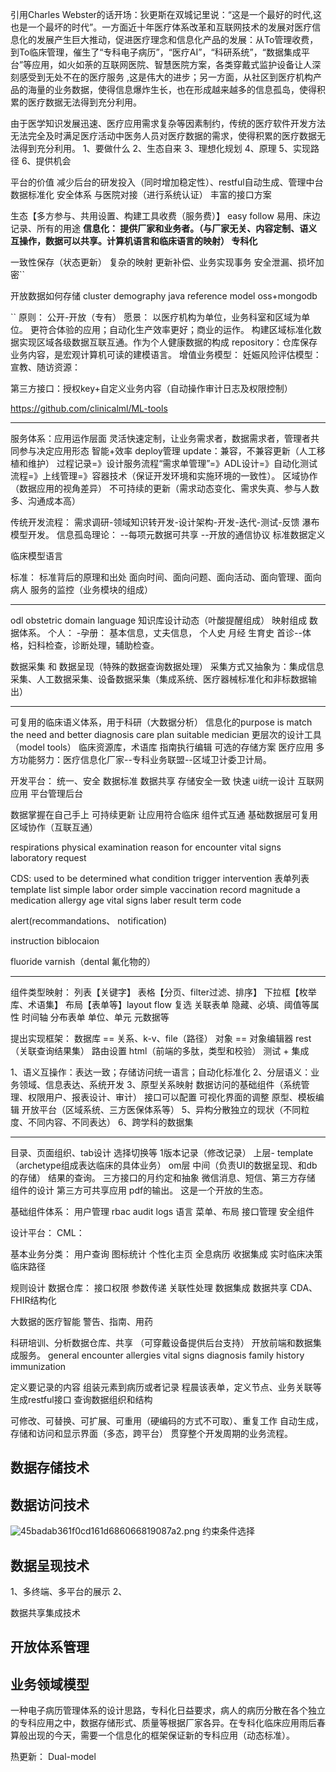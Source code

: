 引用Charles Webster的话开场：狄更斯在双城记里说：“这是一个最好的时代,这也是一个最坏的时代”。一方面近十年医疗体系改革和互联网技术的发展对医疗信息化的发展产生巨大推动，促进医疗理念和信息化产品的发展：从To管理收费，到To临床管理，催生了“专科电子病历”，“医疗AI”，“科研系统”，“数据集成平台”等应用，如火如荼的互联网医院、智慧医院方案，各类穿戴式监护设备让人深刻感受到无处不在的医疗服务 ,这是伟大的进步；另一方面，从社区到医疗机构产品的海量的业务数据，使得信息爆炸生长，也在形成越来越多的信息孤岛，使得积累的医疗数据无法得到充分利用。

由于医学知识发展迅速、医疗应用需求复杂等因素制约，传统的医疗软件开发方法无法完全及时满足医疗活动中医务人员对医疗数据的需求，使得积累的医疗数据无法得到充分利用。
1、要做什么
2、生态自来
3、理想化规划
4、原理
5、实现路径
6、提供机会

平台的价值
减少后台的研发投入（同时增加稳定性）、restful自动生成、管理中台
数据标准化
安全体系
与医院对接（进行系统认证）
丰富的接口方案

生态【多方参与、共用设置、构建工具收费（服务费）】
easy follow 易用、床边记录、所有的用途
**信息化： 提供厂家和业务者。（与厂家无关、内容定制、语义互操作，数据可以共享。计算机语言和临床语言的映射）
专科化**

一致性保存（状态更新）
复杂的映射 更新补偿、业务实现事务
安全泄漏、损坏加密``

开放数据如何存储
cluster
demography
java reference model
oss+mongodb

``
原则： 公开-开放（专有）
愿景： 
以医疗机构为单位，业务科室和区域为单位。
更符合体验的应用；自动化生产效率更好；商业的运作。
构建区域标准化数据实现区域各级数据互联互通。作为个人健康数据的构成
repository：仓库保存业务内容，是宏观计算机可读的建模语言。
增值业务模型：
妊娠风险评估模型：
宣教、随访资源：

第三方接口：授权key+自定义业务内容（自动操作审计日志及权限控制）

https://github.com/clinicalml/ML-tools


* * *

服务体系：应用运作层面
灵活快速定制，让业务需求者，数据需求者，管理者共同参与决定应用形态
智能+效率
deploy管理
update：兼容，不兼容更新（人工移植和维护）
过程记录=》设计服务流程“需求单管理”=》ADL设计=》自动化测试流程=》上线管理=》容器技术（保证开发环境和实施环境的一致性）。
区域协作（数据应用的视角差异）
不可持续的更新（需求动态变化、需求失真、参与人数多、沟通成本高）

传统开发流程：
需求调研-领域知识转开发-设计架构-开发-迭代-测试-反馈
瀑布模型开发。
信息孤岛理论：
--每项元数据可共享
--开放的通信协议
标准数据定义

临床模型语言

标准：
标准背后的原理和出处
面向时间、面向问题、面向活动、面向管理、面向病人
服务的监控（业务模块的组成）

* * *

odl obstetric domain language
知识库设计动态（叶酸提醒组成）
映射组成
数据体系。
个人：
-孕册：
 基本信息，丈夫信息，
 个人史
 月经
 生育史
 首诊--体格，妇科检查，诊断处理，辅助检查。
 
 数据采集 和 数据呈现（特殊的数据查询数据处理）
 采集方式又抽象为：集成信息采集、人工数据采集、设备数据采集（集成系统、医疗器械标准化和非标数据输出）
 

* * *

可复用的临床语义体系，用于科研（大数据分析）
信息化的purpose is match the need and better diagnosis care plan suitable medician
更层次的设计工具（model tools）
临床资源库，术语库
指南执行编辑
可选的存储方案
医疗应用
多方功能努力：医疗信息化厂家--专科业务联盟--区域卫计委卫计局。

开发平台：
统一、安全     数据标准    数据共享
存储安全一致  快速    ui统一设计
互联网应用  平台管理后台

数据掌握在自己手上
可持续更新
让应用符合临床
组件式互通
基础数据层可复用
区域协作（互联互通）

respirations
physical examination
reason for encounter
vital signs
laboratory request

CDS: used to be determined what condition trigger intervention
表单列表 template list
simple labor order
simple vaccination record
magnitude a medication
allergy
age
vital signs
laber result
term code

alert(recommandations、 notification)

instruction biblocaion

fluoride varnish（dental 氟化物的）

* * *
组件类型映射：
列表【关键字】
表格【分页、filter过滤、排序】
下拉框【枚举库、术语集】
布局【表单等】layout flow
复选
关联表单
隐藏、必填、阈值等属性
时间轴
分布表单
单位、单元 元数据等




提出实现框架：
数据库 == 关系、k-v、file（路径）
对象 == 对象编辑器
rest （关联查询结果集）
路由设置
html（前端的多肽，类型和校验）
测试 + 集成


1、语义互操作：表达一致；存储访问统一语言；自动化标准化
2、分层语义：业务领域、信息表达、系统开发
3、原型关系映射
数据访问的基础组件（系统管理、权限用户、报表设计、审计）
接口可以配置
可视化界面的调整
原型、模板编辑
开放平台（区域系统、三方医保体系等）
5、异构分散独立的现状（不同粒度、不同内容、不同表达）
6、跨学科的数据集

* * *
目录、页面组织、tab设计 选择切换等
1版本记录（修改记录）
上层- template（archetype组成表达临床的具体业务）
om层 中间（负责UI的数据呈现、和db的存储）
结果的查询。
三方接口的月约定和抽象 微信消息、短信、第三方存储
组件的设计
第三方可共享应用
pdf的输出。
这是一个开放的生态。


基础组件体系：
用户管理
rbac
audit logs
语言
菜单、布局
接口管理
安全组件

设计平台：
CML：

基本业务分类：
用户查询
图标统计
个性化主页
全息病历
收据集成
实时临床决策
临床路径

规则设计
数据仓库：
接口权限
参数传递
关联性处理
数据集成
数据共享
CDA、FHIR结构化

大数据的医疗智能
警告、指南、用药

科研培训、分析数据仓库、共享
（可穿戴设备提供后台支持）
开放前端和数据集成服务。
general encounter
allergies
vital signs
diagnosis
family history
immunization

定义要记录的内容
组装元素到病历或者记录
程晨该表单，定义节点、业务关联等
生成restful接口
查询数据组织和结构

可修改、可替换、可扩展、可重用（硬编码的方式不可取）、重复工作
自动生成，存储和访问和显示界面（多态，跨平台）
贯穿整个开发周期的业务流程。


## 数据存储技术
## 数据访问技术
![45badab361f0cd161d686066819087a2.png](en-resource://database/5361:0)
约束条件选择
## 数据呈现技术
1、多终端、多平台的展示
2、

数据共享集成技术

## 开放体系管理
## 业务领域模型

一种电子病历管理体系的设计思路，专科化日益要求，病人的病历分散在各个独立的专科应用之中，数据存储形式、质量等根据厂家各异。在专科化临床应用雨后春算般出现的今天，需要一个信息化的框架保证新的专科应用（动态标准）。


热更新：
Dual-model























 
 
 
 
 




